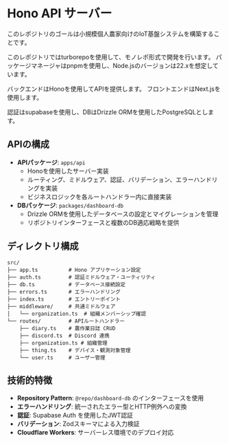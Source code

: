 # Hono API サーバー

このレポジトリのゴールは小規模個人農家向けのIoT基盤システムを構築することです。

このレポジトリではturborepoを使用して、モノレポ形式で開発を行います。
パッケージマネージャはpnpmを使用し、Node.jsのバージョンは22.xを想定しています。

バックエンドはHonoを使用してAPIを提供します。
フロントエンドはNext.jsを使用します。

認証はsupabaseを使用し、DBはDrizzle ORMを使用したPostgreSQLとします。

## APIの構成

- **APIパッケージ**: `apps/api`
  - Honoを使用したサーバー実装
  - ルーティング、ミドルウェア、認証、バリデーション、エラーハンドリングを実装
  - ビジネスロジックを各ルートハンドラー内に直接実装
- **DBパッケージ**: `packages/dashboard-db`
  - Drizzle ORMを使用したデータベースの設定とマイグレーションを管理
  - リポジトリインターフェースと複数のDB適応戦略を提供

## ディレクトリ構成

```text
src/
├── app.ts          # Hono アプリケーション設定
├── auth.ts         # 認証ミドルウェア・ユーティリティ
├── db.ts           # データベース接続設定
├── errors.ts       # エラーハンドリング
├── index.ts        # エントリーポイント
├── middleware/     # 共通ミドルウェア
│   └── organization.ts  # 組織メンバーシップ確認
└── routes/         # APIルートハンドラー
    ├── diary.ts    # 農作業日誌 CRUD
    ├── discord.ts  # Discord 連携
    ├── organization.ts # 組織管理
    ├── thing.ts    # デバイス・観測対象管理
    └── user.ts     # ユーザー管理
```

## 技術的特徴

- **Repository Pattern**: `@repo/dashboard-db` のインターフェースを使用
- **エラーハンドリング**: 統一されたエラー型とHTTP例外への変換
- **認証**: Supabase Auth を使用したJWT認証
- **バリデーション**: Zodスキーマによる入力検証
- **Cloudflare Workers**: サーバーレス環境でのデプロイ対応
